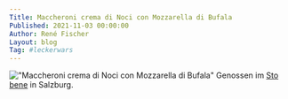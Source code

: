 ```yaml
---
Title: Maccheroni crema di Noci con Mozzarella di Bufala
Published: 2021-11-03 00:00:00
Author: René Fischer
Layout: blog
Tag: #leckerwars
---
```


!["Maccheroni crema di Noci con Mozzarella di Bufala"](2021-11-03-19-16-19.jpg)
Genossen im [Sto bene](https://g.page/sto-bene-salzburg) in Salzburg.
